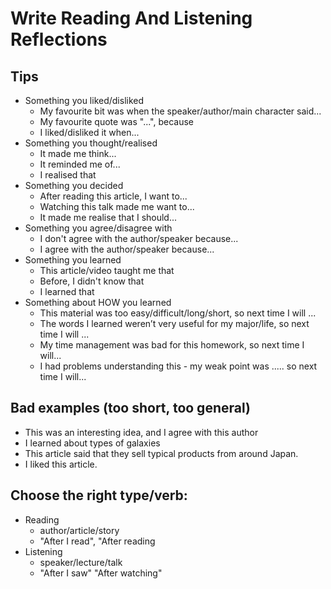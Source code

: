 
# Write Reading And Listening Reflections
## Tips 
* Something you liked/disliked
    * My favourite bit was when the speaker/author/main character said...
    * My favourite quote was "...", because
    * I liked/disliked it when...
* Something you thought/realised
    * It made me think...
    * It reminded me of...
    * I realised that
* Something you decided
    * After reading this article, I want to...
    * Watching this talk made me want to...
    * It made me realise that I should...
* Something you agree/disagree with
    * I don't agree with the author/speaker because...
    * I agree with the author/speaker because...
* Something you learned
    * This article/video taught me that
    * Before, I didn't know that
    * I learned that
* Something about HOW you learned
    * This material was too easy/difficult/long/short, so next time I will ...
    * The words I learned weren’t very useful for my major/life, so next time I will ...
    * My time management was bad for this homework, so next time I will...
    * I had problems understanding this - my weak point was ..... so next time I will...
 
## Bad examples (too short, too general)
* This was an interesting idea, and I agree with this author
* I learned about types of galaxies
* This article said that they sell typical products from around Japan.
* I liked this article.

## Choose the right type/verb: 
* Reading
    *   author/article/story
    * "After I read", "After reading
* Listening
    * speaker/lecture/talk
    * "After I saw" "After watching"

